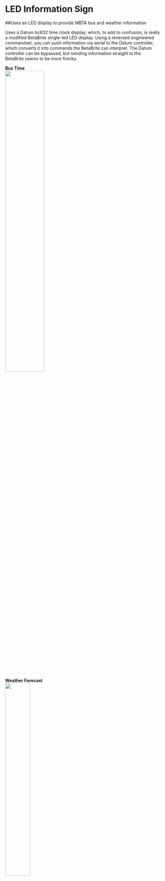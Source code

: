 # LED Information Sign
##Uses an LED display to provide MBTA bus and weather information

Uses a Datum bc632 time clock display, which, to add to confusion, is really a modified BetaBrite single-led LED display. Using a reversed engineered commandset, you can push information via serial to the Datum controller, which converts it into commands the BetaBrite can interpret. The Datum controller can be bypassed, but sending information straight to the BetaBrite seems to be more finicky.

**Bus Time**<br>
<img src="http://images.cwm.eml.cc/IOSstuff/bustime.jpg?variant=small" width="50%" height="50%">
<br><br>
**Weather Forecast**<br>
<img src="http://images.cwm.eml.cc/IOSstuff/weather.jpg?variant=small" width="40%" height="40%">


